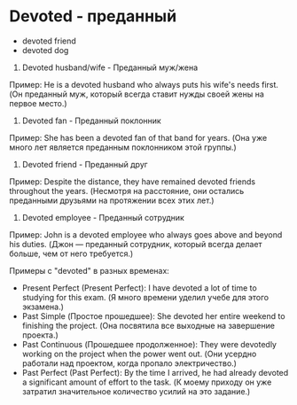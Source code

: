 # Devoted - преданный




- devoted friend
- devoted dog

1. Devoted husband/wife - Преданный муж/жена

Пример: He is a devoted husband who always puts his wife's needs first. (Он преданный муж, который всегда ставит нужды своей жены на первое место.)

1. Devoted fan - Преданный поклонник

Пример: She has been a devoted fan of that band for years. (Она уже много лет является преданным поклонником этой группы.)

1. Devoted friend - Преданный друг

Пример: Despite the distance, they have remained devoted friends throughout the years. (Несмотря на расстояние, они остались преданными друзьями на протяжении всех этих лет.)

1. Devoted employee - Преданный сотрудник

Пример: John is a devoted employee who always goes above and beyond his duties. (Джон — преданный сотрудник, который всегда делает больше, чем от него требуется.)

Примеры с "devoted" в разных временах:

- Present Perfect (Present Perfect): I have devoted a lot of time to studying for this exam. (Я много времени уделил учебе для этого экзамена.)
- Past Simple (Простое прошедшее): She devoted her entire weekend to finishing the project. (Она посвятила все выходные на завершение проекта.)
- Past Continuous (Прошедшее продолженное): They were devotedly working on the project when the power went out. (Они усердно работали над проектом, когда пропало электричество.)
- Past Perfect (Past Perfect): By the time I arrived, he had already devoted a significant amount of effort to the task. (К моему приходу он уже затратил значительное количество усилий на это задание.)